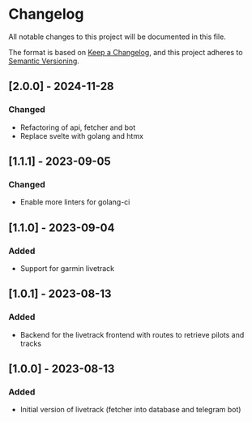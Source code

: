# Changelog

All notable changes to this project will be documented in this file.

The format is based on [Keep a Changelog](https://keepachangelog.com/en/1.0.0/),
and this project adheres to [Semantic Versioning](https://semver.org/spec/v2.0.0.html).

## [2.0.0] - 2024-11-28

### Changed

- Refactoring of api, fetcher and bot
- Replace svelte with golang and htmx

## [1.1.1] - 2023-09-05

### Changed

- Enable more linters for golang-ci

## [1.1.0] - 2023-09-04

### Added

- Support for garmin livetrack

## [1.0.1] - 2023-08-13

### Added

- Backend for the livetrack frontend with routes to retrieve pilots and tracks

## [1.0.0] - 2023-08-13

### Added

- Initial version of livetrack (fetcher into database and telegram bot)
